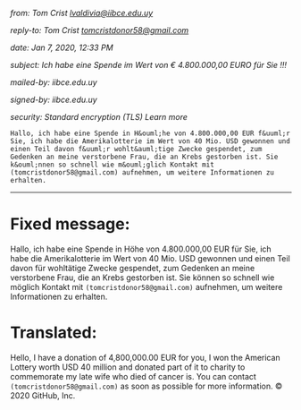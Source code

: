 *from:	Tom Crist <lvaldivia@iibce.edu.uy>*

*reply-to:	Tom Crist <tomcristdonor58@gmail.com>*

*date:	Jan 7, 2020, 12:33 PM*

*subject:	Ich habe eine Spende im Wert von € 4.800.000,00 EURO für Sie !!!*

*mailed-by:	iibce.edu.uy*

*signed-by:	iibce.edu.uy*

*security:	 Standard encryption (TLS) Learn more*


`Hallo, ich habe eine Spende in H&ouml;he von 4.800.000,00 EUR f&uuml;r Sie, ich habe die Amerikalotterie im Wert von 40 Mio. USD gewonnen und einen Teil davon f&uuml;r wohlt&auml;tige Zwecke gespendet, zum Gedenken an meine verstorbene Frau, die an Krebs gestorben ist. Sie k&ouml;nnen so schnell wie m&ouml;glich Kontakt mit (tomcristdonor58@gmail.com) aufnehmen, um weitere Informationen zu erhalten.`

-------------------------------------------------------------------------------------

# Fixed message:
Hallo, ich habe eine Spende in Höhe von 4.800.000,00 EUR für Sie, 
ich habe die Amerikalotterie im Wert von 40 Mio. USD gewonnen und einen Teil davon für wohltätige Zwecke gespendet, 
zum Gedenken an meine verstorbene Frau, die an Krebs gestorben ist. 
Sie können so schnell wie möglich Kontakt mit `(tomcristdonor58@gmail.com)` aufnehmen, um weitere Informationen zu erhalten.

# Translated:
Hello, I have a donation of 4,800,000.00 EUR for you, 
I won the American Lottery worth USD 40 million and donated part of it to charity to commemorate my late wife who died of cancer is. 
You can contact `(tomcristdonor58@gmail.com)` as soon as possible for more information.
© 2020 GitHub, Inc.
